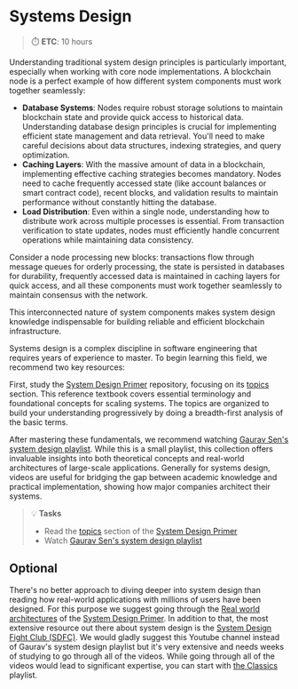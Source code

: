 # Systems Design

> ⏱️ **ETC**: 10 hours

Understanding traditional system design principles is particularly important, especially when working with core node implementations. A blockchain node is a perfect example of how different system components must work together seamlessly:

* **Database Systems**: Nodes require robust storage solutions to maintain blockchain state and provide quick access to historical data. Understanding database design principles is crucial for implementing efficient state management and data retrieval. You'll need to make careful decisions about data structures, indexing strategies, and query optimization.
* **Caching Layers**: With the massive amount of data in a blockchain, implementing effective caching strategies becomes mandatory. Nodes need to cache frequently accessed state (like account balances or smart contract code), recent blocks, and validation results to maintain performance without constantly hitting the database.
* **Load Distribution**: Even within a single node, understanding how to distribute work across multiple processes is essential. From transaction verification to state updates, nodes must efficiently handle concurrent operations while maintaining data consistency.

Consider a node processing new blocks: transactions flow through message queues for orderly processing, the state is persisted in databases for durability, frequently accessed data is maintained in caching layers for quick access, and all these components must work together seamlessly to maintain consensus with the network.

This interconnected nature of system components makes system design knowledge indispensable for building reliable and efficient blockchain infrastructure.

Systems design is a complex discipline in software engineering that requires years of experience to master. To begin learning this field, we recommend two key resources:

First, study the [System Design Primer](https://github.com/donnemartin/system-design-primer) repository, focusing on its [topics](https://github.com/donnemartin/system-design-primer?tab=readme-ov-file#system-design-topics-start-here) section. This reference textbook covers essential terminology and foundational concepts for scaling systems. The topics are organized to build your understanding progressively by doing a breadth-first analysis of the basic terms.&#x20;

After mastering these fundamentals, we recommend watching [Gaurav Sen's system design playlist](https://www.youtube.com/playlist?list=PLMCXHnjXnTnvo6alSjVkgxV-VH6EPyvoX). While this is a small playlist, this collection offers invaluable insights into both theoretical concepts and real-world architectures of large-scale applications. Generally for systems design, videos are useful for  bridging the gap between academic knowledge and practical implementation, showing how major companies architect their systems.

> 💡 **Tasks**
> * Read the [topics](https://github.com/donnemartin/system-design-primer?tab=readme-ov-file#system-design-topics-start-here) section of the [System Design Primer](https://github.com/donnemartin/system-design-primer)
> * Watch [Gaurav Sen's system design playlist](https://www.youtube.com/playlist?list=PLMCXHnjXnTnvo6alSjVkgxV-VH6EPyvoX)

## Optional

There's no better approach to diving deeper into system design than reading how real-world applications with millions of users have been designed. For this purpose we suggest going through the [Real world architectures](https://github.com/donnemartin/system-design-primer?tab=readme-ov-file#real-world-architectures) of the [System Design Primer](https://github.com/donnemartin/system-design-primer). In addition to that, the most extensive resource out there about system design is the [System Design Fight Club (SDFC)](https://www.youtube.com/@SDFC). We would gladly suggest this Youtube channel instead of Gaurav's system design playlist but it's very extensive and needs weeks of studying to go through all of the videos. While going through all of the videos would lead to significant expertise, you can start with [the Classics](https://www.youtube.com/playlist?list=PLlvnxKilk3aLHlPts2bQrRJ3oJaFKJXhf) playlist.